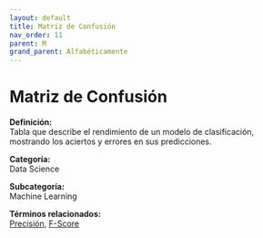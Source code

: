 ```yaml
---
layout: default
title: Matriz de Confusión
nav_order: 11
parent: M
grand_parent: Alfabéticamente
---
```


# Matriz de Confusión

**Definición:**  
Tabla que describe el rendimiento de un modelo de clasificación, mostrando los aciertos y errores en sus predicciones.

**Categoría:**  
Data Science  

**Subcategoría:**  
Machine Learning

**Términos relacionados:**  
[Precisión](https://maleniski.github.io/diccionario-angl-tec-mx/docs/alfabeticamente/P/precisin.html), [F-Score](https://maleniski.github.io/diccionario-angl-tec-mx/docs/alfabeticamente/F/f-score.html)
